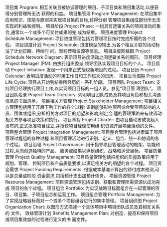 项目集 Program: 相互关联且被协调管理的项目、子项目集和项目集活动,以便获得分别管理所无法
获得的利益。
项目集管理 Program Management: 在项目集中应用知识、技能与原则来实现项目集的目标,获得分别
管理项目集组成部分所无法实现的利益和控制。
项目阶段 Project Phase: 一组具有逻辑关系的项目活动的集合,通常以一个或多个可交付成果的完
成为结束。
项目进度管理 Project Schedule Management: 项目进度管理包括为管理项目按时完成所需的各个过程。
项目进度计划 Project Schedule: 进度模型的输出,为各个相互关联的活动标注了计划日期、持续时
间、里程碑和资源等信息。
项目进度网络图 Project Schedule Network Diagram: 表示项目进度活动之间逻辑关系的图形。
项目经理 Project Manager (PM): 由执行组织委派,领导团队实现项目目标的个人。
项目启动 Project Initiation: 发起一个用来正式授权新项目的过程。
项目日历 Project Calendar: 表明进度活动的可用工作日和工作班次的日历。
项目生命周期 Project Life Cycle: 项目从开始到结束所经历的一系列阶段。
项目团队 Project Team: 支持项目经理执行项目工作,以实现项目目标的一组人员。参见“项目管
理团队”。
项目团队名录 Project Team Directory: 列明项目团队成员及其项目角色和相关沟通信息的书面清单。
项目相关方管理 Project Stakeholder Management: 项目相关方管理包括用于开展下列工作的各个过程:
识别能够影响项目或会受项目影响的人员、团体或组织,分析相关方对项目的期望和影响,制定合
适的管理策略来有效调动相关方参与项目决策和执行。
项目章程 Project Charter: 由项目启动者或发起人发布的,正式批准项目成立,并授权项目经理使用组
织资源开展项目活动的文件。
项目整合管理 Project Integration Management: 项目整合管理包括对隶属于项目管理过程组的各种过程
和项目管理活动进行识别、定义、组合、统一和协调的各个过程。
项目治理 Project Governance: 用于指导项目管理活动的框架、功能和过程,从而创造独特的产品、
服务或结果以满足组织、战略和运营目标。
项目质量管理 Project Quality Management: 项目质量管理包括把组织的质量政策应用于规划、管理、
控制项目和产品质量要求,以满足相关方的期望的各个过程。
项目资金需求 Project Funding Requirements: 根据成本基准计算出的待付成本预测,可以是总量或阶段
资金需求,包括预计支出加预计债务。
项目资源管理 Project Resource Management: 项目资源管理包括识别、获取和管理所需资源以成功完成
项目的各个过程。
项目组合 Portfolio: 为实现战略目标而组合在一起管理的项目、项目集、子项目组合和运营工作。
项目组合管理 Portfolio Management: 为了实现战略目标而对一个或多个项目组合进行的集中管理。
项目组织图 Project Organization Chart: 以图形方式描述一个具体项目中项目团队成员及其相互关系的
文件。
效益管理计划 Benefits Management Plan: 对创造、提高和保持项目或项目集效益的过程进行定义的书
面文件。
